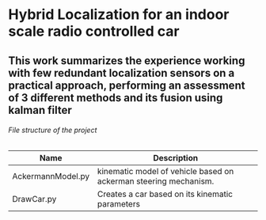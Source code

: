 Hybrid Localization for an indoor scale radio controlled car
=======================
This work summarizes the experience working with few redundant localization sensors on a practical approach, performing an assessment of 3 different methods and its fusion using kalman filter
------


###### File structure of the project

| Name | Description          |
| ------------- | ----------- |
| AckermannModel.py      | kinematic model of vehicle based on ackerman steering mechanism.|
| DrawCar.py     | Creates a car based on its kinematic parameters     |
